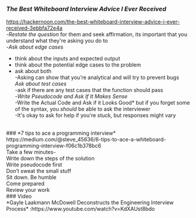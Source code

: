 ### *The Best Whiteboard Interview Advice I Ever Received*<br>
https://hackernoon.com/the-best-whiteboard-interview-advice-i-ever-received-3ebbfa72e4a<br>
-*Restate the question* for them and seek affirmation, its important that you understand what they're asking you do to<br>
-*Ask about edge cases*<br>
  - think about the inputs and expected output<br>
  - think about the potential edge cases to the problem<br>
  - ask about both <br>
-Asking can show that you’re analytical and will try to prevent bugs<br>
*Ask about test cases*<br>
  -ask if there are any test cases that the function should pass<br>
-*Write Pseudocode and Ask If It Makes Sense* <br>
-Write the Actual Code and Ask if it Looks Good* but if you forget some of the syntax, you *should* be able to ask the interviewer<br>
-It's okay to ask for help if you're stuck, but responses might vary<br>
<br>
### *7 tips to ace a programming interview*<br>
https://medium.com/@steve_45636/6-tips-to-ace-a-whiteboard-programming-interview-f06c1b378bc6<br>
Take a few minutes-<br>
Write down the steps of the solution<br>
Write pseudocode first<br>
Don’t sweat the small stuff<br>
Sit down. Be humble<br>
Come prepared<br>
Review your work<br>
### Video <br>
*Gayle Laakmann McDowell Deconstructs the Engineering Interview Process* :https://www.youtube.com/watch?v=KdXAUst8bdo<br>
